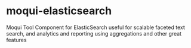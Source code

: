 # moqui-elasticsearch
Moqui Tool Component for ElasticSearch useful for scalable faceted text search, and analytics and reporting using aggregations and other great features
